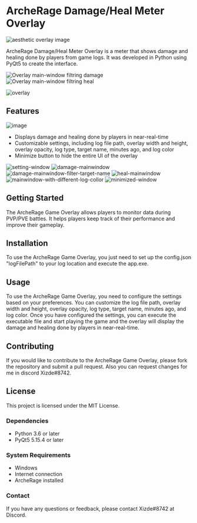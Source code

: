 # ArcheRage Damage/Heal Meter Overlay

![aesthetic overlay image](https://user-images.githubusercontent.com/126599430/222024598-1bf74aa2-4f6d-4d37-a9ed-c1d14f083727.png)

ArcheRage Damage/Heal Meter Overlay is a meter that shows damage and healing done by players from game logs. It was developed in Python using PyQt5 to create the interface.

![Overlay main-window filtring damage](https://user-images.githubusercontent.com/126599430/221931325-5e8314a2-1f90-46fb-a8ec-53d1b1065d44.png)
![Overlay main-window filtring heal](https://user-images.githubusercontent.com/126599430/221931361-fd205a4c-2c13-4319-a4df-ec160cda54f7.png)

![overlay](https://user-images.githubusercontent.com/126599430/222025011-647d57e8-8da1-4488-9a76-8cdd17085da0.png)

## Features

![image](https://user-images.githubusercontent.com/126599430/221975388-b2135b5b-7af1-4a6d-9b80-15955bb082d5.png)

- Displays damage and healing done by players in near-real-time
- Customizable settings, including log file path, overlay width and height, overlay opacity, log type, target name, minutes ago, and log color
- Minimize button to hide the entire UI of the overlay

![setting-window](https://user-images.githubusercontent.com/126599430/221931472-d3fec8cb-b21e-4a13-854c-0e5322322bec.png)
![damage-mainwindow](https://user-images.githubusercontent.com/126599430/221931325-5e8314a2-1f90-46fb-a8ec-53d1b1065d44.png)
![damage-mainwindow-filter-target-name](https://user-images.githubusercontent.com/126599430/221931340-e2009dca-9de2-480b-a4e3-6da4e94dfedc.png)
![heal-mainwindow](https://user-images.githubusercontent.com/126599430/221931361-fd205a4c-2c13-4319-a4df-ec160cda54f7.png)
![mainwindow-with-different-log-collor](https://user-images.githubusercontent.com/126599430/221931391-1ef6465b-77ad-440f-b941-dffeb9e023e9.png)
![minimized-window](https://user-images.githubusercontent.com/126599430/221931460-7a44ddac-5ad4-48fe-85d0-77a37f2598e0.png)

## Getting Started

The ArcheRage Game Overlay allows players to monitor data during PVP/PVE battles. It helps players keep track of their performance and improve their gameplay.

## Installation

To use the ArcheRage Game Overlay, you just need to set up the config.json "logFilePath" to your log location and execute the app.exe.

## Usage

To use the ArcheRage Game Overlay, you need to configure the settings based on your preferences. You can customize the log file path, overlay width and height, overlay opacity, log type, target name, minutes ago, and log color. Once you have configured the settings, you can execute the executable file and start playing the game and the overlay will display the damage and healing done by players in near-real-time.

## Contributing

If you would like to contribute to the ArcheRage Game Overlay, please fork the repository and submit a pull request. Also you can request changes for me in discord Xizde#8742.

## License

This project is licensed under the MIT License.

### Dependencies

- Python 3.6 or later
- PyQt5 5.15.4 or later

### System Requirements

- Windows
- Internet connection
- ArcheRage installed

### Contact

If you have any questions or feedback, please contact Xizde#8742 at Discord.
